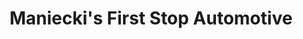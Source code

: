 ---
title: "Maniecki's First Stop Automotive"
url: /imperial/manieckis-first-stop-automotive/
shop: car repair
---